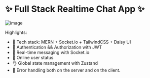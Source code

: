 # ✨ Full Stack Realtime Chat App ✨

![image](https://github.com/user-attachments/assets/2f1a1295-e935-49f3-a991-0e3760bd91ff)

Highlights:

- 🌟 Tech stack: MERN + Socket.io + TailwindCSS + Daisy UI
- 🎃 Authentication && Authorization with JWT
- 👾 Real-time messaging with Socket.io
- 🚀 Online user status
- 👌 Global state management with Zustand
- 🐞 Error handling both on the server and on the client.
